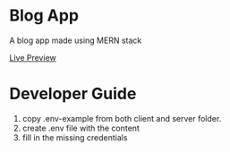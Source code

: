 # Blog App

A blog app made using MERN stack

[Live Preview](https://blog-app-vishalagrawal22.netlify.app/)

# Developer Guide

1. copy .env-example from both client and server folder.
2. create .env file with the content
3. fill in the missing credentials
